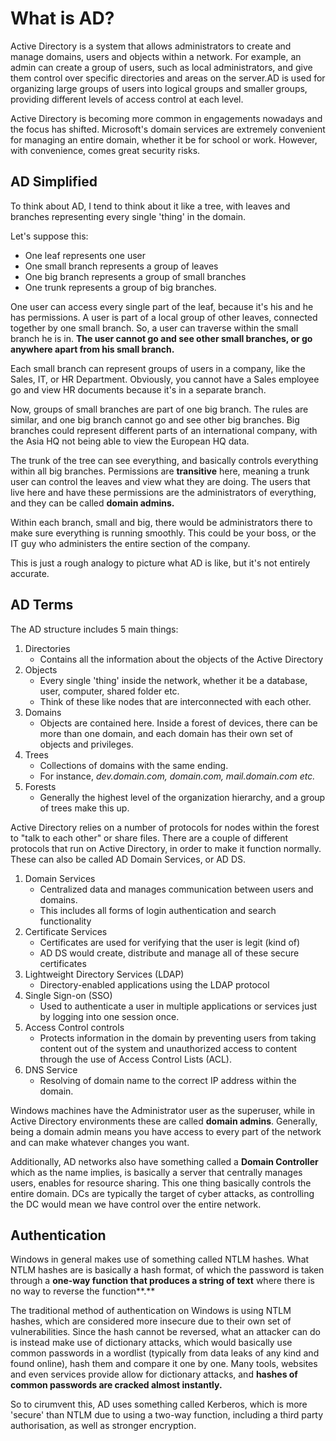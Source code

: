 # What is AD?

Active Directory is a system that allows administrators to create and manage domains, users and objects within a network. For example, an admin can create a group of users, such as local administrators, and give them control over specific directories and areas on the server.AD is used for organizing large groups of users into logical groups and smaller groups, providing different levels of access control at each level.

Active Directory is becoming more common in engagements nowadays and the focus has shifted. Microsoft's domain services are extremely convenient for managing an entire domain, whether it be for school or work. However, with convenience, comes great security risks.

## AD Simplified

To think about AD, I tend to think about it like a tree, with leaves and branches representing every single 'thing' in the domain.

Let's suppose this:

* One leaf represents one user
* One small branch represents a group of leaves
* One big branch represents a group of small branches
* One trunk represents a group of big branches.

One user can access every single part of the leaf, because it's his and he has permissions. A user is part of a local group of other leaves, connected together by one small branch. So, a user can traverse within the small branch he is in. **The user cannot go and see other small branches, or go anywhere apart from his small branch.**

Each small branch can represent groups of users in a company, like the Sales, IT, or HR Department. Obviously, you cannot have a Sales employee go and view HR documents because it's in a separate branch.

Now, groups of small branches are part of one big branch. The rules are similar, and one big branch cannot go and see other big branches. Big branches could represent different parts of an international company, with the Asia HQ not being able to view the European HQ data.

The trunk of the tree can see everything, and basically controls everything within all big branches. Permissions are **transitive** here, meaning a trunk user can control the leaves and view what they are doing. The users that live here and have these permissions are the administrators of everything, and they can be called **domain admins.**

Within each branch, small and big, there would be administrators there to make sure everything is running smoothly. This could be your boss, or the IT guy who administers the entire section of the company.

This is just a rough analogy to picture what AD is like, but it's not entirely accurate.&#x20;

## AD Terms

The AD structure includes 5 main things:

1. Directories
   * Contains all the information about the objects of the Active Directory
2. Objects
   * Every single 'thing' inside the network, whether it be a database, user, computer, shared folder etc.
   * Think of these like nodes that are interconnected with each other.
3. Domains
   * Objects are contained here. Inside a forest of devices, there can be more than one domain, and each domain has their own set of objects and privileges.
4. Trees
   * Collections of domains with the same ending.
   * For instance, _dev.domain.com, domain.com, mail.domain.com etc._
5. Forests
   * Generally the highest level of the organization hierarchy, and a group of trees make this up.

Active Directory relies on a number of protocols for nodes within the forest to "talk to each other" or share files. There are a couple of different protocols that run on Active Directory, in order to make it function normally. These can also be called AD Domain Services, or AD DS.

1. Domain Services
   * Centralized data and manages communication between users and domains.
   * This includes all forms of login authentication and search functionality
2. Certificate Services
   * Certificates are used for verifying that the user is legit (kind of)
   * AD DS would create, distribute and manage all of these secure certificates
3. Lightweight Directory Services (LDAP)
   * Directory-enabled applications using the LDAP protocol
4. Single Sign-on (SSO)
   * Used to authenticate a user in multiple applications or services just by logging into one session once.
5. Access Control controls
   * Protects information in the domain by preventing users from taking content out of the system and unauthorized access to content through the use of Access Control Lists (ACL).
6. DNS Service
   * Resolving of domain name to the correct IP address within the domain.

Windows machines have the Administrator user as the superuser, while in Active Directory environments these are called **domain admins**. Generally, being a domain admin means you have access to every part of the network and can make whatever changes you want.

Additionally, AD networks also have something called a **Domain Controller** which as the name implies, is basically a server that centrally manages users, enables for resource sharing. This one thing basically controls the entire domain. DCs are typically the target of cyber attacks, as controlling the DC would mean we have control over the entire network.

## Authentication <a href="#authentication" id="authentication"></a>

Windows in general makes use of something called NTLM hashes. What NTLM hashes are is basically a hash format, of which the password is taken through a **one-way function that produces a string of text** where there is no way to reverse the function**.**

The traditional method of authentication on Windows is using NTLM hashes, which are considered more insecure due to their own set of vulnerabilities. Since the hash cannot be reversed, what an attacker can do is instead make use of dictionary attacks, which would basically use common passwords in a wordlist (typically from data leaks of any kind and found online), hash them and compare it one by one. Many tools, websites and even services provide allow for dictionary attacks, and **hashes of common passwords are cracked almost instantly.**&#x20;

So to cirumvent this, AD uses something called Kerberos, which is more 'secure' than NTLM due to using a two-way function, including a third party authorisation, as well as stronger encryption.
